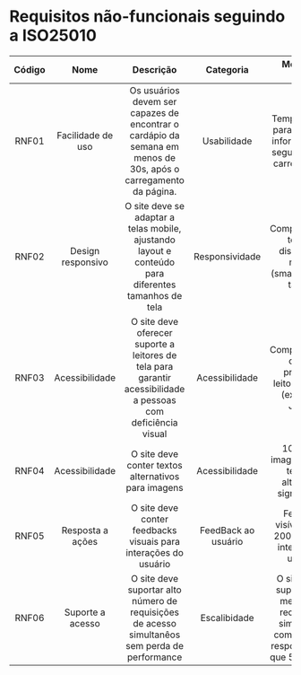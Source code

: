 
# Requisitos não-funcionais seguindo  a ISO25010

| **Código** | **Nome** | **Descrição** | **Categoria** | **Métricas / Notas** |
| :-: | :-: | :-: | :-:| :-: |
| RNF01 | Facilidade de uso | Os usuários devem ser capazes de encontrar o cardápio da semana em menos de 30s, após o carregamento da página.| Usabilidade| Tempo máximo para encontrar informação: 30 segundos após carregamento. | 
|RNF02 | Design responsivo | O site deve se adaptar a telas mobile, ajustando layout e conteúdo para diferentes tamanhos de tela | Responsividade|  Compatível com telas de dispositivos móveis (smartphones e tablets) | 
|RNF03| Acessibilidade| O site deve oferecer suporte a leitores de tela para garantir acessibilidade a pessoas com deficiência visual| Acessibilidade|  Compatibilidade com os principais leitores de tela (ex: NVDA, JAWS). | 
|RNF04| Acessibilidade| O site deve conter textos alternativos para imagens | Acessibilidade|  100% das imagens devem ter texto alternativo significativo. | 
|RNF05| Resposta a ações| O site deve conter feedbacks visuais para interações do usuário| FeedBack ao usuário|  Feedback visível em até 200ms após a interação do usuário. | 
|RNF06| Suporte a acesso | O site deve suportar alto número de requisições de acesso simultanêos sem perda de performance| Escalibidade| O sistema de suportar pelo menos 200 requisições simultâneas com tempo de resposta menor que 5 segundos|
